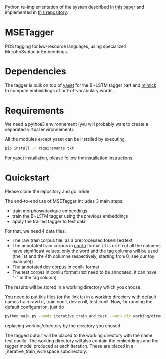 Python re-implementation of the system described in [this paper](https://hal.archives-ouvertes.fr/LIMSI/hal-01793092v1) and implemented in [this repository](https://github.com/a-tsioh/MSETagger).

# MSETagger
POS tagging for low-resource languages, using specialized MorphoSyntactic Embeddings.

# Dependencies

The tagger is built on top of [yaset](https://github.com/jtourille/yaset) for the Bi-LSTM tagger part and [mimick](https://github.com/yuvalpinter/Mimick) to compute embeddings of out-of-vocabulary words.

# Requirements

We need a python3 environnement (you will probably want to create a separated virtual environnement).

All the modules except yaset can be installed by executing
```bash
pip install -r requirements.txt
```

For yaset installation, please follow the [installation instructions](https://jtourille.github.io/yaset/).

# Quickstart

Please clone the repository and go inside.

The end-to-end use of MSETagger includes 3 main steps:

* train morphosyntaxique embeddings
* train the Bi-LSTM tagger using the previous embeddings
* apply the trained tagger to test data

For that, we need 4 data files:

* The raw train corpus file, as a preprocessed tokenised text
* The annotated train corpus in [conllu](https://universaldependencies.org/format.html) format (it is ok if not all the columns have significant values: only the word and the tag columns will be used (the 1st and the 4th columne respectively, starting from 0, see our toy example))
* The annotated dev corpus in conllu format
* The test corpus in conllu format (not need to be annotated, it can have "-" in the tag column)

The results will be stored in a working directory which you choose.

You need to put this files (or the link to) in a working directory with default names train.raw.txt, train.conll, dev.conll, test.conll. Now, for running the default configuration, just do 
```bash
python main.py --mode iterative_train_and_test --work_dir working/directory
```
replacing working/directory by the directory you chosed.

The tagged output will be placed to the working directory with the name test.conllu. The working directory will also contain the embeddings and the tagger model produced at each iteration. These are placed in a _iterative_train_workspace subdirectory.


